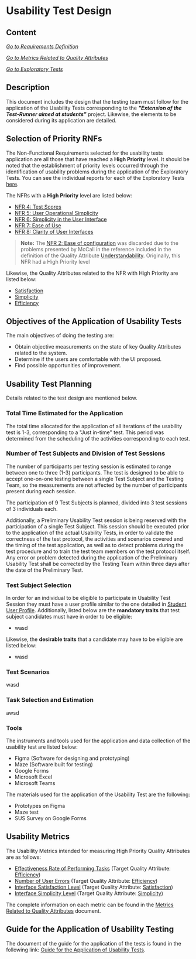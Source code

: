 # Usability Test Design 
## Content

[*Go to Requirements Definition*](../../Requirements/Requirements%20Definition.md)

[*Go to Metrics Related to Quality Attributes*](../../Requirements/Metrics%20Related%20to%20Quality%20Attributes.md)

[*Go to Exploratory Tests*](../Exploratory%20Tests/)

## Description
This document includes the design that the testing team must follow for the application of the Usability Tests corresponding to the ***"Extension of the Test-Runner aimed at students"*** project. Likewise, the elements to be considered during its application are detailed. 

## Selection of Priority RNFs

The Non-Functional Requirements selected for the usability tests application are all those that have reached a **High Priority** level. It should be noted that the establishment of priority levels occurred through the identification of usability problems during the application of the Exploratory Tests. You can see the individual reports for each of the Exploratory Tests [here](../Exploratory%20Tests/Exploratory%20Tests%20Reports/).


The NFRs with a **High Priority** level are listed below: 

- [NFR 4: Test Scores](../../Requirements/Requirements%20Definition.md#nfr-4)
- [NFR 5: User Operational Simplicity](../../Requirements/Requirements%20Definition.md#nfr-5)
- [NFR 6: Simplicity in the User Interface](../../Requirements/Requirements%20Definition.md#nfr-6)
- [NFR 7: Ease of Use](../../Requirements/Requirements%20Definition.md#nfr-7)
- [NFR 8: Clarity of User Interfaces](../../Requirements/Requirements%20Definition.md#nfr-8)

> **Note:** The [NFR 2: Ease of configuration](../../Requirements/Requirements%20Definition.md#nfr-2) was discarded due to the problems presented by McCall in the reference included in the definition of the Quality Attribute [Understandability](../../Requirements/Requirements%20Definition.md#understandability). Originally, this NFR had a High Priority level

Likewise, the Quality Attributes related to the NFR with High Priority are listed below:

- [Satisfaction](../../Requirements/Requirements%20Definition.md#satisfaction)
- [Simplicity](../../Requirements/Requirements%20Definition.md#simplicity)
- [Efficiency](../../Requirements/Requirements%20Definition.md#efficiency)

 

## Objectives of the Application of Usability Tests

The main objectives of doing the testing are:
- Obtain objective measurements on the state of key Quality Attributes related to the system.
- Determine if the users are comfortable with the UI proposed.
- Find possible opportunities of improvement.
 

## Usability Test Planning

Details related to the test design are mentioned below.

### Total Time Estimated for the Application

The total time allocated for the application of all iterations of the usability test is 1-3, corresponding to a "Just in-time" test. This period was determined from the scheduling of the activities corresponding to each test.

### Number of Test Subjects and Division of Test Sessions

The number of participants per testing session is estimated to range between one to three (1-3) participants. The test is designed to be able to accept one-on-one testing between a single Test Subject and the Testing Team, so the measurements are not affected by the number of participants present during each session.

The participation of 9 Test Subjects is planned, divided into 3 test sessions of 3 individuals each.

Additionally, a Preliminary Usability Test session is being reserved with the participation of a single Test Subject. This session should be executed prior to the application of the actual Usability Tests, in order to validate the correctness of the test protocol, the activities and scenarios covered and the timing of the test application, as well as to detect problems during the test procedure and to train the test team members on the test protocol itself. Any error or problem detected during the application of the Preliminary Usability Test shall be corrected by the Testing Team within three days after the date of the Preliminary Test.

### Test Subject Selection

In order for an individual to be eligible to participate in Usability Test Session they must have a user profile similar to the one detailed in [Student User Profile](../../User%20Analysis/User%20Modeling/Personas%20Profiles.md#jose---software-engineer-student). Additionally, listed below are the **mandatory traits** that test subject candidates must have in order to be eligible:

- wasd

Likewise, the **desirable traits** that a candidate may have to be eligible are listed below:

- wasd

### Test Scenarios

wasd 

### Task Selection and Estimation

awsd 

### Tools

The instruments and tools used for the application and data collection of the usability test are listed below:

- Figma (Software for designing and prototyping) 
- Maze (Software built for testing)
- Google Forms 
- Microsoft Excel 
- Microsoft Teams

The materials used for the application of the Usability Test are the following:

- Prototypes on Figma
- Maze test
- SUS Survey on Google Forms

## Usability Metrics 

The Usability Metrics intended for measuring High Priority Quality Attributes are as follows:
- [Effectiveness Rate of Performing Tasks](../../Requirements/Metrics%20Related%20to%20Quality%20Attributes.md#effectiveness-rate-of-performing-tasks) (Target Quality Attribute: [Efficiency](../../Requirements/Requirements%20Definition.md#efficiency))
- [Number of User Errors](../../Requirements/Metrics%20Related%20to%20Quality%20Attributes.md#number-of-user-errors) (Target Quality Attribute: [Efficiency](../../Requirements/Requirements%20Definition.md#efficiency))
- [Interface Satisfaction Level](../../Requirements/Metrics%20Related%20to%20Quality%20Attributes.md#interface-satisfaction-level) (Target Quality Attribute: [Satisfaction](../../Requirements/Requirements%20Definition.md#satisfaction))
- [Interface Simplicity Level](../../Requirements/Metrics%20Related%20to%20Quality%20Attributes.md#interface-simplicity-level) (Target Quality Attribute: [Simplicity](../../Requirements/Requirements%20Definition.md#simplicity))

The complete information on each metric can be found in the [Metrics Related to Quality Attributes](../../Requirements/Metrics%20Related%20to%20Quality%20Attributes.md) document.

## Guide for the Application of Usability Testing

The document of the guide for the application of the tests is found in the following link: [Guide for the Application of Usability Tests](Guide%20for%20the%20Application%20of%20Usability%20Tests.md).